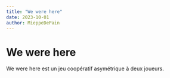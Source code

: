 ```yaml
---
title: "We were here"
date: 2023-10-01
author: MieppeDePain
---
```

# We were here
We were here est un jeu coopératif asymétrique à deux joueurs.